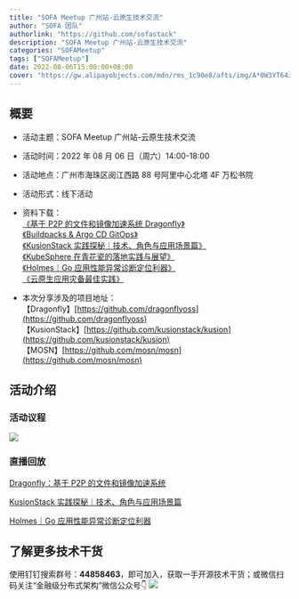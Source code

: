 ```yaml
---
title: "SOFA Meetup 广州站-云原生技术交流"
author: "SOFA 团队"
authorlink: "https://github.com/sofastack"
description: "SOFA Meetup 广州站-云原生技术交流"
categories: "SOFAMeetup"
tags: ["SOFAMeetup"]
date: 2022-08-06T15:00:00+08:00
cover: "https://gw.alipayobjects.com/mdn/rms_1c90e8/afts/img/A*0W3YT64zMWgAAAAAAAAAAAAAARQnAQ"
---
```


## 概要

- 活动主题：SOFA Meetup 广州站-云原生技术交流

- 活动时间：2022 年 08 月 06 日（周六）14:00-18:00

- 活动地点：广州市海珠区阅江西路 88 号阿里中心北塔 4F 万松书院

- 活动形式：线下活动

- 资料下载：  
[《基于 P2P 的文件和镜像加速系统 Dragonfly》](https://gw.alipayobjects.com/os/bmw-prod/4a613648-c637-430f-8b8d-928f46b9b45e.pdf)  
[《Buildpacks & Argo CD GitOps》](https://gw.alipayobjects.com/os/bmw-prod/643970bb-bf15-471e-8417-03aafb5b945c.pdf)  
[《KusionStack 实践探秘｜技术、角色与应用场景篇》](https://gw.alipayobjects.com/os/bmw-prod/d1c6218f-742f-4bc2-a443-37d1cdfc5285.pdf)  
[《KubeSphere 在青花瓷的落地实践与展望》](https://gw.alipayobjects.com/os/bmw-prod/886db216-9e0e-479a-96fe-464acbce1287.pdf)  
[《Holmes｜Go 应用性能异常诊断定位利器》](https://gw.alipayobjects.com/os/bmw-prod/b6669ee6-e821-4a22-9511-d525f81cf97f.pdf)  
[《云原生应用灾备最佳实践》](https://gw.alipayobjects.com/os/bmw-prod/a86d8a70-059b-4459-97d7-ab14b1ab32cf.pdf)

- 本次分享涉及的项目地址：  
【Dragonfly】[https://github.com/dragonflyoss](https://github.com/dragonflyoss)  
【KusionStack】[https://github.com/kusionstack/kusion](https://github.com/kusionstack/kusion)  
【MOSN】[https://github.com/mosn/mosn](https://github.com/mosn/mosn)

## 活动介绍

### 活动议程

![](https://gw.alipayobjects.com/mdn/rms_1c90e8/afts/img/A*g42wQ5BnNDsAAAAAAAAAAAAAARQnAQ)

### 直播回放

[Dragonfly：基于 P2P 的文件和镜像加速系统](https://www.bilibili.com/video/BV1TV4y1j7Yk/?vd_source=65cf108a3fb8e9985d41bd64c5448f63)

[KusionStack 实践探秘｜技术、角色与应用场景篇](https://www.bilibili.com/video/BV15S4y1s7iA/?vd_source=65cf108a3fb8e9985d41bd64c5448f63)

[Holmes｜Go 应用性能异常诊断定位利器](https://www.bilibili.com/video/BV1NU4y1C74q/?vd_source=65cf108a3fb8e9985d41bd64c5448f63)

## 了解更多技术干货

使用钉钉搜索群号：**44858463**，即可加入，获取一手开源技术干货；或微信扫码关注“金融级分布式架构”微信公众号👇
![](https://gw.alipayobjects.com/mdn/rms_1c90e8/afts/img/A*_a06Q7zMKnwAAAAAAAAAAAAAARQnAQ.image)
